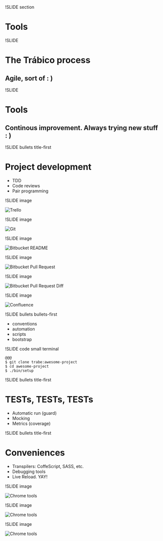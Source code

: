 !SLIDE section

# Tools

!SLIDE

# The Trábico process

## Agile, sort of __: )__

!SLIDE

# Tools
## Continous improvement. Always trying new stuff __: )__


!SLIDE bullets title-first
# Project development

* TDD
* Code reviews
* Pair programming

<!--
  Code review: presencial vs Bitbucket
  Pair programming: problemas chungos, formación, cansancio y ganas de no hacer nada a solas xD
-->


!SLIDE image

![Trello](trello.png)

!SLIDE image

![Git](git_lol.png)

<!--
  Hablar de gitflow vs githubflow
-->


!SLIDE image

![Bitbucket README](bitbucket_readme.png)

!SLIDE image

![Bitbucket Pull Request](bitbucket_pull_request.png)

!SLIDE image

![Bitbucket Pull Request Diff](bitbucket_pull_request_code.png)

<!--
  Diffs y comentarios permiten code reviews asíncronas y remotas
-->

!SLIDE image

![Confluence](confluence.png)

<!--
  Compartir conocimiento. Preferir que el conocimiento específico 
  esté como parte del README del proyecto o similar.
-->

!SLIDE bullets bullets-first

* conventions
* automation
* scripts
* bootstrap

<!--
  Enforcing de convenciones de código comunes, etc. Entornos parecidos, herramientas y plugins comunes. .dotfiles en github
  Automatización de todo lo posible, setup, despliegue, tareas de mantenimiento
  Hacemos scripts. -> Repositorio de scripts compartido
  Facilitar el bootstrap del proyecto: README + script setup
-->

!SLIDE code small terminal

    @@@
    $ git clone trabe:awesome-project
    $ cd awesome-project
    $ ./bin/setup


!SLIDE bullets title-first
# TESTs, TESTs, TESTs

* Automatic run (guard)
* Mocking
* Metrics (coverage)

<!--
  Tests guiados por mocks, llevan al buen diseño
  Mock, Factorias, Mock de 3rd parties, coverage
  ¿¿Mockists vs State-ist??
  Deberíamos tener CI  (-_- U)
-->

!SLIDE bullets title-first
# Conveniences

* Transpilers: CoffeScript, SASS, etc.
* Debugging tools
* Live Reload. YAY!

<!--
  En función de la tecnología usamos herramientas
  transpilers: escritura eficiente. Ojo al debug
  mezclar: ej. sprokets + SASS en J2EE
-->

!SLIDE image

![Chrome tools](chrome_tools_dom.png)

!SLIDE image

![Chrome tools](chrome_tools_debugger.png)

!SLIDE image

![Chrome tools](chrome_tools_network.png)

